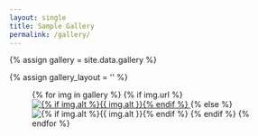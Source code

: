```yaml
---
layout: single
title: Sample Gallery
permalink: /gallery/
---
```


{% assign gallery = site.data.gallery %}

{% assign gallery_layout = '' %}

<figure class="{{ gallery_layout }} {{ include.class }}">
  {% for img in gallery %}
    {% if img.url %}
      <a href="{{ img.url | relative_url }}"
        {% if img.title %}title="{{ img.title }}"{% endif %}>
          <img src="{{ img.image_path | relative_url }}"
               alt="{% if img.alt %}{{ img.alt }}{% endif %}">
      </a>
    {% else %}
      <img src="{{ img.image_path | relative_url }}"
           alt="{% if img.alt %}{{ img.alt }}{% endif %}">
    {% endif %}
  {% endfor %}
</figure>
